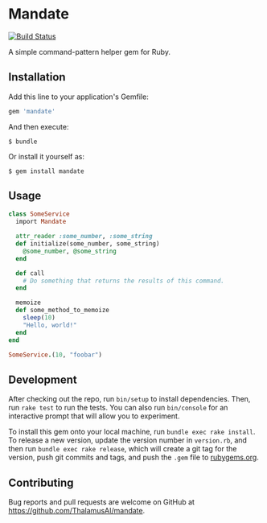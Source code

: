 # Mandate
[![Build Status](https://travis-ci.org/ThalamusAI/mandate.svg?branch=master)](https://travis-ci.org/ThalamusAI/mandate)

A simple command-pattern helper gem for Ruby.

## Installation

Add this line to your application's Gemfile:

```ruby
gem 'mandate'
```

And then execute:

    $ bundle

Or install it yourself as:

    $ gem install mandate

## Usage

```ruby
class SomeService
  import Mandate

  attr_reader :some_number, :some_string
  def initialize(some_number, some_string)
    @some_number, @some_string
  end

  def call
    # Do something that returns the results of this command.
  end

  memoize
  def some_method_to_memoize
    sleep(10)
    "Hello, world!"
  end
end

SomeService.(10, "foobar")
```

## Development

After checking out the repo, run `bin/setup` to install dependencies. Then, run `rake test` to run the tests. You can also run `bin/console` for an interactive prompt that will allow you to experiment.

To install this gem onto your local machine, run `bundle exec rake install`. To release a new version, update the version number in `version.rb`, and then run `bundle exec rake release`, which will create a git tag for the version, push git commits and tags, and push the `.gem` file to [rubygems.org](https://rubygems.org).

## Contributing

Bug reports and pull requests are welcome on GitHub at https://github.com/ThalamusAI/mandate.
